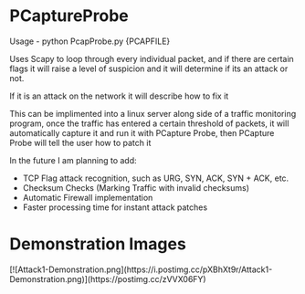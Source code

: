 # PCaptureProbe
Usage - python PcapProbe.py {PCAPFILE}

Uses Scapy to loop through every individual packet, and if there are certain flags it will raise a level of suspicion and it will determine if its an attack or not.

If it is an attack on the network it will describe how to fix it

This can be implimented into a linux server along side of a traffic monitoring program, once the traffic has entered a certain threshold of packets, it will automatically capture it and run it with PCapture Probe, then PCapture Probe will tell the user how to patch it

In the future I am planning to add:
  - TCP Flag attack recognition, such as URG, SYN, ACK, SYN + ACK, etc.
  - Checksum Checks (Marking Traffic with invalid checksums)
  - Automatic Firewall implementation
  - Faster processing time for instant attack patches
  
<h1>Demonstration Images</h1>
[![Attack1-Demonstration.png](https://i.postimg.cc/pXBhXt9r/Attack1-Demonstration.png)](https://postimg.cc/zVVX06FY)
